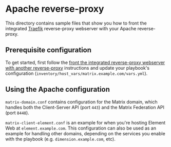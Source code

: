<!--
SPDX-FileCopyrightText: 2024 MDAD Team and contributors

SPDX-License-Identifier: AGPL-3.0-or-later
-->

# Apache reverse-proxy

This directory contains sample files that show you how to front the integrated [Traefik](https://traefik.io/) reverse-proxy webserver with your Apache reverse-proxy.

## Prerequisite configuration

To get started, first follow the [front the integrated reverse-proxy webserver with another reverse-proxy](../../../docs/configuring-playbook-own-webserver.md#fronting-the-integrated-reverse-proxy-webserver-with-another-reverse-proxy) instructions and update your playbook's configuration (`inventory/host_vars/matrix.example.com/vars.yml`).

## Using the Apache configuration

`matrix-domain.conf` contains configuration for the Matrix domain, which handles both the Client-Server API (port `443`) and the Matrix Federation API (port `8448`).

`matrix-client-element.conf` is an example for when you're hosting Element Web at `element.example.com`.
This configuration can also be used as an example for handling other domains, depending on the services you enable with the playbook (e.g. `dimension.example.com`, etc).
